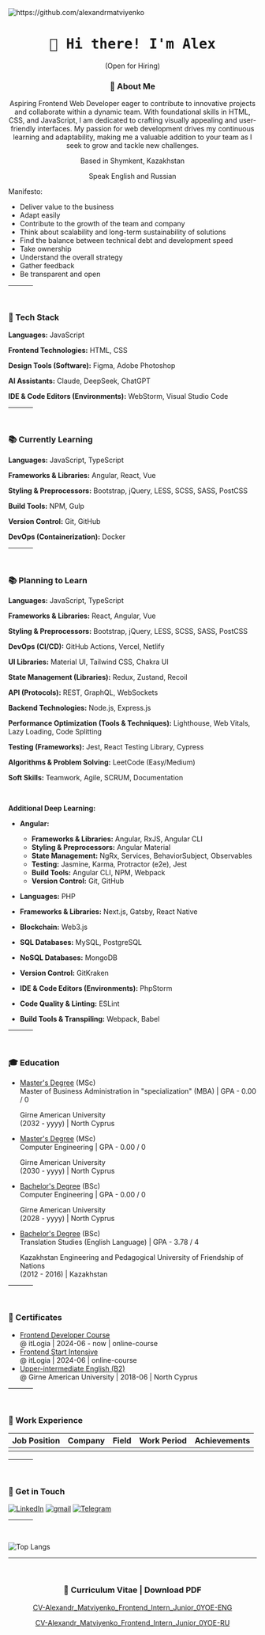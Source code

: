 <img src="https://komarev.com/ghpvc/?username=alexandrmatviyenko" alt="https://github.com/alexandrmatviyenko" />

<h1 align="center">
  <samp> 👋 Hi there! I'm Alex </samp>
</h1>

<p align="center">
  (Open for Hiring)
</p>

<h3 align="center"> 📖 About Me </h3>
<p align="center"> Aspiring Frontend Web Developer eager to contribute to innovative projects and collaborate within a dynamic team. With foundational skills in HTML, CSS, and JavaScript, I am dedicated to crafting visually appealing and user-friendly interfaces. My passion for web development drives my continuous learning and adaptability, making me a valuable addition to your team as I seek to grow and tackle new challenges. </p>
<p align="center"> Based in Shymkent, Kazakhstan </p>
<p align="center"> Speak English and Russian </p>

<p> Manifesto: </p>

- Deliver value to the business
- Adapt easily
- Contribute to the growth of the team and company
- Think about scalability and long-term sustainability of solutions
- Find the balance between technical debt and development speed
- Take ownership
- Understand the overall strategy
- Gather feedback
- Be transparent and open

<hr width="10%">
<br>

<h3>
  🚀 Tech Stack
</h3>

**Languages:** JavaScript

**Frontend Technologies:** HTML, CSS  

**Design Tools (Software):** Figma, Adobe Photoshop  

**AI Assistants:** Claude, DeepSeek, ChatGPT  

**IDE & Code Editors (Environments):** WebStorm, Visual Studio Code  


<hr width="10%">
<br>

<h3>
  📚 Currently Learning
</h3>

**Languages:** JavaScript, TypeScript

**Frameworks & Libraries:** Angular, React, Vue

**Styling & Preprocessors:** Bootstrap, jQuery, LESS, SCSS, SASS, PostCSS  

**Build Tools:** NPM, Gulp

**Version Control:** Git, GitHub  

**DevOps (Containerization):** Docker  

<hr width="10%">
<br>

<h3>
  📚 Planning to Learn
</h3>

**Languages:** JavaScript, TypeScript

**Frameworks & Libraries:** React, Angular, Vue

**Styling & Preprocessors:** Bootstrap, jQuery, LESS, SCSS, SASS, PostCSS

**DevOps (CI/CD):** GitHub Actions, Vercel, Netlify

**UI Libraries:** Material UI, Tailwind CSS, Chakra UI

**State Management (Libraries):** Redux, Zustand, Recoil

**API (Protocols):** REST, GraphQL, WebSockets

**Backend Technologies:** Node.js, Express.js

**Performance Optimization (Tools & Techniques):** Lighthouse, Web Vitals, Lazy Loading, Code Splitting

**Testing (Frameworks):** Jest, React Testing Library, Cypress

**Algorithms & Problem Solving:** LeetCode (Easy/Medium)

**Soft Skills:** Teamwork, Agile, SCRUM, Documentation

<br>

**Additional Deep Learning:**
- **Angular:**
  - **Frameworks & Libraries:** Angular, RxJS, Angular CLI
  - **Styling & Preprocessors:** Angular Material
  - **State Management:** NgRx, Services, BehaviorSubject, Observables
  - **Testing:** Jasmine, Karma, Protractor (e2e), Jest
  - **Build Tools:** Angular CLI, NPM, Webpack
  - **Version Control:** Git, GitHub

- **Languages:** PHP

- **Frameworks & Libraries:** Next.js, Gatsby, React Native

- **Blockchain:** Web3.js

- **SQL Databases:** MySQL, PostgreSQL

- **NoSQL Databases:** MongoDB

- **Version Control:** GitKraken

- **IDE & Code Editors (Environments):** PhpStorm

- **Code Quality & Linting:** ESLint

- **Build Tools & Transpiling:** Webpack, Babel



<!--
**Middle** ----------------------------------------------------------------------------------------------------------------------------

**Languages:**
- **Advanced JavaScript (ES6+):** Async/Await, Promise.all(), Event Loop, Proxy, WeakMap, WeakSet 
- **Deep TypeScript:** Typing, Interfaces, Generics, Decorators

**Frameworks & Libraries:**
- **React:** React.memo, useCallback, Virtual DOM
- **SSR/SSG:** Remix, dynamic page generation
- **State Management:** Redux Toolkit, Jotai

**Performance & Optimization:**
- **Web Performance:** CRP, font loading
- **Code Splitting & Tree Shaking:** Rollup, Vite
- **Rendering Optimization:** requestAnimationFrame(), Web Workers
- **Handling Large DOM Structures:** Virtual Scrolling

**Deep Browser Understanding:**
- **Networking:** HTTP/2, HTTP/3, WebSockets, Service Workers
- **Load Optimization:** Prefetch, Preload, Caching Strategies
- **WebAssembly (WASM):** Used for computationally intensive tasks

**Algorithms & Data Structures:**
- **Optimization Algorithms:** Dijkstra, A*
- **Data Structures:** Graphs, dynamic programming, hash tables
- **Solving complex interview problems**
- **Platforms:** LeetCode (Medium)

**UI/UX & Design Systems:**
- **Accessibility (A11Y):** WCAG, ARIA
- **Responsive Design & Internationalization (i18n)**

**CI/CD (Modular Architecture) & DevOps"**
- **Monorepositories:** Nx, Turborepo

**Testing:**
- **Testing Frameworks:** React Testing Library, Playwright

**API & Backend Interaction:**
- **GraphQL:** Apollo, Relay
- **gRPC**

**Soft Skills:**
- **Making architectural decisions**
- **Collaboration with backend developers, designers, and product managers**
- **Leadership development:** Code reviews, mentoring

<br>

**Additional Deep Learning:**
- **Angular:**
  - **Angular Architecture:** Modules, Components, Services, Directives
  - **Component Lifecycle & Hooks**
  - **Dependency Injection (DI)**
  - **Angular CLI & Its Features**

- **State Management & Data Handling:**
  - **Working with Observables, Subjects, and Operators**
  - **State Management Patterns:** NGXS, or other solutions

- **Performance Optimization:**
  - **Change Detection & Optimization**
  - **OnPush Strategy**
  - **Lazy Module Loading**
  - **Progressive Web Apps (PWA) & Server-Side Rendering (SSR)**

- **Testing:**
  - **Unit Testing:** Jasmine, Jest
  - **End-to-End (E2E) Testing:** Cypress, Protractor
  - **Mocking Services & Dependencies**
  - **Test-Driven Development (TDD)**

- **Tooling & Debugging:**
  - **Webpack & Build Process Understanding**
  - **Angular DevTools**
  - **Debugging & Profiling**
  - **CI/CD Best Practices**

- **Architectural Patterns:**
  - **SOLID Principles**
  - **Component-Based Architecture**
  - **Microfrontends**
  - **Design Patterns:** Factory, Singleton, Observer, and more

- **Security Best Practices:**
  - **XSS & CSRF Protection**
  - **Content Security Policy (CSP)**
  - **Secure Authentication**
  - **Data Sanitization**
-->

<!--
**Senior** ----------------------------------------------------------------------------------------------------------------------------

- **Advanced TypeScript:** Utility Types, Infer, Mapped Types

**Frameworks & Architecture:**
- **React (Next.js):** ISR, Suspense, Server Actions

**Performance & Optimization:**
- **Rendering Optimization:** React Fiber

**Backend Integration:**
- **GraphQL:** query optimization
- **WebSockets & Streaming:** Real-time applications, Server-Sent Events (SSE)

**Algorithms & Problem Solving:**
- **Platforms:** LeetCode (Medium/Hard)
- **Key Topics:**
  - Trees (BST, Trie), Graphs (DFS/BFS), Dynamic Programming
  - Algorithm Optimization: O(n), O(log n)

**UI/UX & Design:**
- **Animations:** Framer Motion, GSAP

**CI/CD & DevOps:**
- **Monitoring & Logging:** Sentry, Datadog, OpenTelemetry

**Leadership & Soft Skills:**
- **Technical Leadership:** Mentorship, code reviews
- **Product Thinking:** Balancing business goals and technical decisions
- **Collaboration:** Working with designers, PMs, and backend developers

<br>

**Additional Deep Learning:**
- **Advanced Angular:**
  - ESNext, ECMAScript Modules**

  - **Frameworks & Libraries:** Angular Universal, Angular , Akita
  - **UI Components:** PrimeNG, NG-ZORRO

- **Testing:**
  - **Unit Testing:** Mocha, Angular Testing Library, TestBed
  - **End-to-End Testing:** Selenium, Puppeteer
  - **Test Strategy:** Test Coverage, Mocking, Dependency Injection in Tests, Integration Testing, Continuous Testing

- **Build Tools & Version Control:**
  - **Build Tools:** Bazel
  - **Version Control:** GitLab, Bitbucket, Git Flow, Monorepos (Lerna)
  - **Package Management:** Yarn, pnpm

- **DevOps & Cloud:**
  - **Containerization:** Kubernetes, Docker Compose
  - **CI/CD:** GitHub Jenkins, GitLab CI, CircleCI, Travis CI, Azure DevOps, Bamboo
  - **Cloud Platforms:** AWS (Lambda, S3, API Gateway), Azure (App Services, Functions), Google Cloud (Firebase, App Engine)
  - **Serverless Frameworks:** Serverless, Firebase Functions, AWS Amplify

- **Performance Optimization:**
  - **Performance:** Ahead-of-Time (AOT) Compilation, Change Detection Strategy, Memoizations

- **Architecture & Design Patterns:**
  - **Design Patterns:** Component-Based Architecture, Singleton, Factory, Observer, Proxy, Strategy
  - **Principles:** DRY, KISS, YAGNI
  - **Architectural Patterns:** Micro Frontends, Modular Architecture, Microservices (Backend)

- **APIs & Communication:**
  - **API Documentation:** Swagger/OpenAPI, Postman

- **Code Quality & Best Practices:**
  - **Code Quality:** TSLint, Prettier, SonarQube, Code Reviews, Design Systems
  - **Static Analysis:** TypeScript, Strict Mode, Type Safety, Linting, Pre-commit Hooks, Commitlint
  - **Refactoring & Legacy Code:** Refactoring Strategies, Code Reviews, Monolithic vs Microservice Decisions

- **Collaboration & Leadership:**
  - **Leadership & Mentoring:** Code Reviews, Mentoring Junior & Mid-level Developers, Knowledge Sharing, Technical Debt Management
  - **Agile Practices:** Scrum, Kanban, TDD, BDD, Continuous Integration/Continuous Deployment, Lean Development

- **Additional Tools & Concepts:**
  - **Localization (l10n):** Angular i18n, ngx-translate
  - **Build Optimization:** Caching, Differential Loading, Bundle Size Analysis, Webpack Bundle Analyzer
  - **Monitoring & Analytics:** LogRocket, Google Analytics, Firebase Analytics
  - **Documentation:** Storybook, Compodoc, GitHub Wiki, Markdown
-->

<hr width="10%">
<br>

<h3>
  🎓 Education
</h3>

- [Master's Degree](https://github.com/AlexandrMatviyenko) (MSc) <br> Master of Business Administration in "specialization" (MBA) | GPA - 0.00 / 0
  <p> Girne American University <br> (2032 - yyyy) | North Cyprus </p>

- [Master's Degree](https://github.com/AlexandrMatviyenko) (MSc) <br> Computer Engineering | GPA - 0.00 / 0
  <p> Girne American University <br> (2030 - yyyy) | North Cyprus </p>

- [Bachelor's Degree](https://github.com/AlexandrMatviyenko) (BSc) <br> Computer Engineering | GPA - 0.00 / 0
  <p> Girne American University <br> (2028 - yyyy) | North Cyprus </p>

- [Bachelor's Degree](https://github.com/AlexandrMatviyenko) (BSc) <br> Translation Studies (English Language) | GPA - 3.78 / 4
  <p> Kazakhstan Engineering and Pedagogical University of Friendship of Nations <br> (2012 - 2016) | Kazakhstan </p>

<hr width="10%">
<br>

<h3>
  📜 Certificates
</h3>

- [Frontend Developer Course](https://github.com/AlexandrMatviyenko) <br> @ itLogia | 2024-06 - now | online-course
- [Frontend Start Intensive](https://itlogia.ru/certificates/intensive/12403-69694) <br> @ itLogia | 2024-06 | online-course
- [Upper-intermediate English (B2)](https://github.com/AlexandrMatviyenko) <br> @ Girne American University | 2018-06 | North Cyprus

<hr width="10%">
<br>

<h3>
  💼 Work Experience 
</h3>

| Job Position                  | Company                    | Field                         | Work Period       | Achievements         |
| ----------------------------- | -------------------------- | ----------------------------- | ----------------- |----------------------|
|                               |                            |                               |                   |                      |

<!--
<hr width="10%">
<br>

<h3>
  ⚡ Hackathon Participation
</h3>

- [Hackathon Name or which devote it to](https://Hackathon Adress) @ The organization that is holding the hackathon  | YYYY-MTH | Place
-->

<hr width="10%">
<br>

<h3>
  🔔 Get in Touch
</h3>

<a href="https://www.linkedin.com/in/alexandr-matviyenko">![LinkedIn](https://img.shields.io/badge/LinkedIn-0077B5?style=for-the-badge&logo=linkedin&logoColor=white)</a>
<a href="mailto:TheAlexandrMatviyenko@gmail.com">![gmail](https://img.shields.io/badge/Gmail-D14836?style=for-the-badge&logo=gmail&logoColor=white)</a>
<a href="https://t.me/AlexandrMatviyenko">![Telegram](https://img.shields.io/badge/Telegram-2CA5E0?style=for-the-badge&logo=telegram&logoColor=white)</a>

<hr width="10%">
<br>

![Top Langs](https://github-readme-stats.vercel.app/api/top-langs/?username=alexandrmatviyenko&hide_progress=false)

<hr width="100%">
<br>

<h3 align="center">
  📑 Curriculum Vitae | Download PDF
</h3>

<p align="center">
  <a href="https://github.com/AlexandrMatviyenko/AlexandrMatviyenko/blob/main/CV-Alexandr_Matviyenko_Frontend_Intern_Junior_0YOE-ENG.pdf">
    CV-Alexandr_Matviyenko_Frontend_Intern_Junior_0YOE-ENG
  </a>
</p>

<p align="center">
  <a href="https://github.com/AlexandrMatviyenko/AlexandrMatviyenko/blob/main/CV-Alexandr_Matviyenko_Frontend_Intern_Junior_0YOE-RU.pdf">
    CV-Alexandr_Matviyenko_Frontend_Intern_Junior_0YOE-RU
  </a>
</p>

